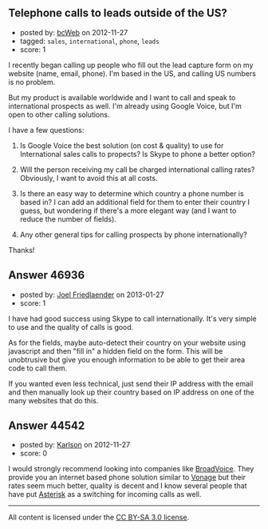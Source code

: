 ## Telephone calls to leads outside of the US?

- posted by: [bcWeb](https://stackexchange.com/users/-1/21361-bcweb) on 2012-11-27
- tagged: `sales`, `international`, `phone`, `leads`
- score: 1

I recently began calling up people who fill out the lead capture form on my website (name, email, phone).  I'm based in the US, and calling US numbers is no problem.

But my product is available worldwide and I want to call and speak to international prospects as well.  I'm already using Google Voice, but I'm open to other calling solutions.

I have a few questions:

1. Is Google Voice the best solution (on cost & quality) to use for International sales calls to propects?  Is Skype to phone a better option?

2.  Will the person receiving my call be charged international calling rates?  Obviously, I want to avoid this at all costs.

3.  Is there an easy way to determine which country a phone number is based in?  I can add an additional field for them to enter their country I guess, but wondering if there's a more elegant way (and I want to reduce the number of fields). 

4.  Any other general tips for calling prospects by phone internationally?

Thanks!


## Answer 46936

- posted by: [Joel Friedlaender](https://stackexchange.com/users/-1/5543-joel-friedlaender) on 2013-01-27
- score: 1

I have had good success using Skype to call internationally.  It's very simple to use and the quality of calls is good.

As for the fields, maybe auto-detect their country on your website using javascript and then "fill in" a hidden field on the form.  This will be unobtrusive but give you enough information to be able to get their area code to call them.

If you wanted even less technical, just send their IP address with the email and then manually look up their country based on IP address on one of the many websites that do this.


## Answer 44542

- posted by: [Karlson](https://stackexchange.com/users/-1/15252-karlson) on 2012-11-27
- score: 0

<p>I would strongly recommend looking into companies like <a href="http://www.broadvoice.com" rel="nofollow">BroadVoice</a>.  They provide you an internet based phone solution similar to <a href="http://www.vonage.com" rel="nofollow">Vonage</a> but their rates seem much better, quality is decent and I know several people that have put <a href="http://www.asterisk.org" rel="nofollow">Asterisk</a> as a switching for incoming calls as well.</p>




---

All content is licensed under the [CC BY-SA 3.0 license](https://creativecommons.org/licenses/by-sa/3.0/).
